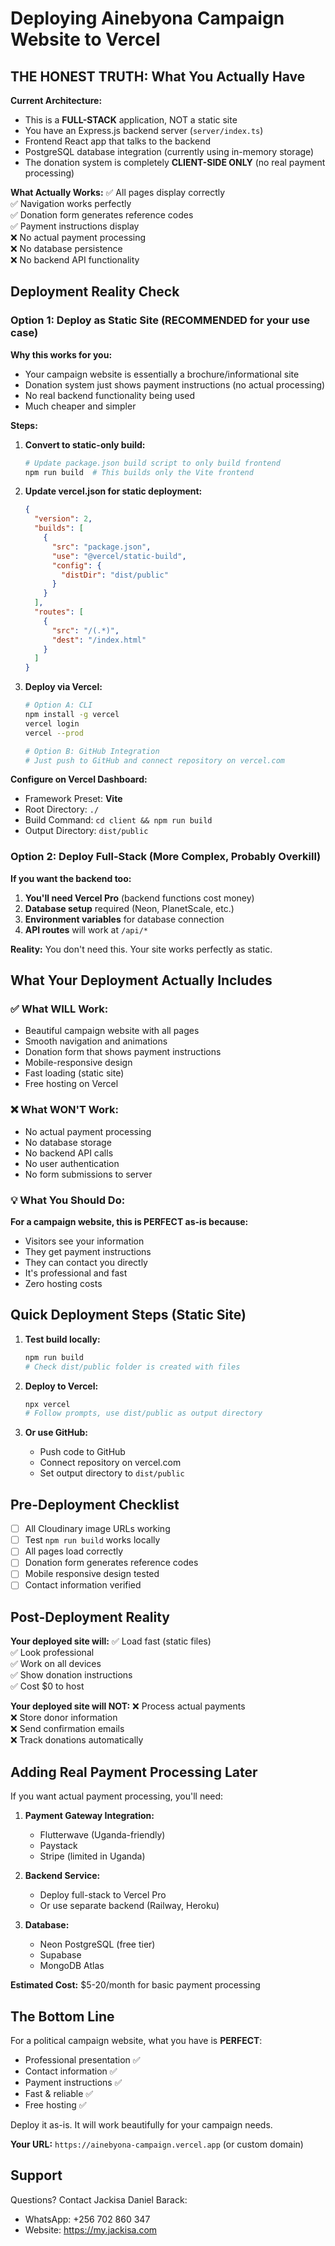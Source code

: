 # Deploying Ainebyona Campaign Website to Vercel

## THE HONEST TRUTH: What You Actually Have

**Current Architecture:**
- This is a **FULL-STACK** application, NOT a static site
- You have an Express.js backend server (`server/index.ts`)
- Frontend React app that talks to the backend
- PostgreSQL database integration (currently using in-memory storage)
- The donation system is completely **CLIENT-SIDE ONLY** (no real payment processing)

**What Actually Works:**
✅ All pages display correctly  
✅ Navigation works perfectly  
✅ Donation form generates reference codes  
✅ Payment instructions display  
❌ No actual payment processing  
❌ No database persistence  
❌ No backend API functionality  

## Deployment Reality Check

### Option 1: Deploy as Static Site (RECOMMENDED for your use case)

**Why this works for you:**
- Your campaign website is essentially a brochure/informational site
- Donation system just shows payment instructions (no actual processing)
- No real backend functionality being used
- Much cheaper and simpler

**Steps:**
1. **Convert to static-only build:**

   ```bash
   # Update package.json build script to only build frontend
   npm run build  # This builds only the Vite frontend
   ```

2. **Update vercel.json for static deployment:**
   ```json
   {
     "version": 2,
     "builds": [
       {
         "src": "package.json",
         "use": "@vercel/static-build",
         "config": {
           "distDir": "dist/public"
         }
       }
     ],
     "routes": [
       {
         "src": "/(.*)",
         "dest": "/index.html"
       }
     ]
   }
   ```

3. **Deploy via Vercel:**
   ```bash
   # Option A: CLI
   npm install -g vercel
   vercel login
   vercel --prod
   
   # Option B: GitHub Integration
   # Just push to GitHub and connect repository on vercel.com
   ```

**Configure on Vercel Dashboard:**
- Framework Preset: **Vite**
- Root Directory: `./`
- Build Command: `cd client && npm run build`
- Output Directory: `dist/public`

### Option 2: Deploy Full-Stack (More Complex, Probably Overkill)

**If you want the backend too:**

1. **You'll need Vercel Pro** (backend functions cost money)
2. **Database setup** required (Neon, PlanetScale, etc.)
3. **Environment variables** for database connection
4. **API routes** will work at `/api/*`

**Reality:** You don't need this. Your site works perfectly as static.

## What Your Deployment Actually Includes

### ✅ What WILL Work:
- Beautiful campaign website with all pages
- Smooth navigation and animations
- Donation form that shows payment instructions
- Mobile-responsive design
- Fast loading (static site)
- Free hosting on Vercel

### ❌ What WON'T Work:
- No actual payment processing
- No database storage
- No backend API calls
- No user authentication
- No form submissions to server

### 💡 What You Should Do:

**For a campaign website, this is PERFECT as-is because:**
- Visitors see your information
- They get payment instructions
- They can contact you directly
- It's professional and fast
- Zero hosting costs

## Quick Deployment Steps (Static Site)

1. **Test build locally:**
   ```bash
   npm run build
   # Check dist/public folder is created with files
   ```

2. **Deploy to Vercel:**
   ```bash
   npx vercel
   # Follow prompts, use dist/public as output directory
   ```

3. **Or use GitHub:**
   - Push code to GitHub
   - Connect repository on vercel.com
   - Set output directory to `dist/public`

## Pre-Deployment Checklist

- [ ] All Cloudinary image URLs working
- [ ] Test `npm run build` works locally
- [ ] All pages load correctly
- [ ] Donation form generates reference codes
- [ ] Mobile responsive design tested
- [ ] Contact information verified

## Post-Deployment Reality

**Your deployed site will:**
✅ Load fast (static files)  
✅ Look professional  
✅ Work on all devices  
✅ Show donation instructions  
✅ Cost $0 to host  

**Your deployed site will NOT:**
❌ Process actual payments  
❌ Store donor information  
❌ Send confirmation emails  
❌ Track donations automatically  

## Adding Real Payment Processing Later

If you want actual payment processing, you'll need:

1. **Payment Gateway Integration:**
   - Flutterwave (Uganda-friendly)
   - Paystack
   - Stripe (limited in Uganda)

2. **Backend Service:**
   - Deploy full-stack to Vercel Pro
   - Or use separate backend (Railway, Heroku)

3. **Database:**
   - Neon PostgreSQL (free tier)
   - Supabase
   - MongoDB Atlas

**Estimated Cost:** $5-20/month for basic payment processing

## The Bottom Line

For a political campaign website, what you have is **PERFECT**:
- Professional presentation ✅
- Contact information ✅  
- Payment instructions ✅
- Fast & reliable ✅
- Free hosting ✅

Deploy it as-is. It will work beautifully for your campaign needs.

**Your URL:** `https://ainebyona-campaign.vercel.app` (or custom domain)

## Support

Questions? Contact Jackisa Daniel Barack:
- WhatsApp: +256 702 860 347
- Website: https://my.jackisa.com